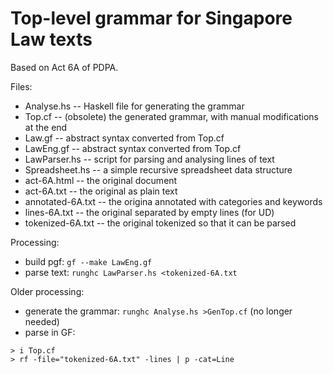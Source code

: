 # Top-level grammar for Singapore Law texts

Based on Act 6A of PDPA.

Files:

- Analyse.hs  -- Haskell file for generating the grammar
- Top.cf      -- (obsolete) the generated grammar, with manual modifications at the end
- Law.gf      -- abstract syntax converted from Top.cf
- LawEng.gf   -- abstract syntax converted from Top.cf
- LawParser.hs -- script for parsing and analysing lines of text
- Spreadsheet.hs -- a simple recursive spreadsheet data structure
- act-6A.html -- the original document
- act-6A.txt  -- the original as plain text
- annotated-6A.txt -- the origina annotated with categories and keywords
- lines-6A.txt  -- the original separated by empty lines (for UD)
- tokenized-6A.txt -- the original tokenized so that it can be parsed


Processing:
- build pgf: `gf --make LawEng.gf`
- parse text: `runghc LawParser.hs <tokenized-6A.txt`

Older processing:

- generate the grammar: `runghc Analyse.hs >GenTop.cf` (no longer needed)
- parse in GF:
```
> i Top.cf
> rf -file="tokenized-6A.txt" -lines | p -cat=Line
```




